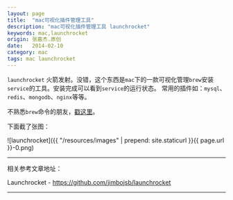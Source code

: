 ```yaml
---
layout: page
title:  "mac可视化插件管理工具"
description: "mac可视化插件管理工具 launchrocket"
keywords: mac,launchrocket
origin: 张嘉杰.原创
date:   2014-02-10
category: mac
tags: mac launchrocket
---
```

`launchrocket` 火箭发射。没错，这个东西是`mac`下的一款可视化管理`brew`安装`service`的工具。安装完成可以看到`service`的运行状态。
常用的插件如：`mysql`、`redis`、`mongodb`、`nginx`等等。  
<!--more-->

不熟悉`brew`命令的朋友，[戳这里](/2014/02/10/newmac/)。 

下面截了张图：

![launchrocket]({{ "/resources/images" | prepend: site.staticurl }}{{ page.url }}-0.png)

-----------------------

相关参考文章地址：

Launchrocket - <https://github.com/jimbojsb/launchrocket>  

-----------------------
